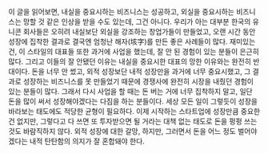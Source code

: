 이 글을 읽어보면, 내실을 중요시하는 비즈니스는 성공하고, 외실을 중요시하는 비즈니스는 망할 것 같은 인상을 받을 수도 있는데, 그건 아니다. 우리가 아는 대부분 한국의 유니콘 회사들은 오히려 내실보단 외실을 강조하는 창업가들이 만들었고, 오랜 시간 동안 성장에 집착한 결과로 결국엔 엄청난 해자(垓字)를 만든 좋은 사례들이 많다.
재미있는 건, 이 스타일의 대표들 또한 과거에 사업을 했는데, 잘 안 된 경험이 있는 분들이 은근히 많다. 그리고 이들의 잘 안됐던 이유는 내실을 중요시한 대표의 망한 이유와는 완전히 반대이다. 돈을 너무 안 썼고, 외적 성장보단 내적 성장만을 과거에 너무 중요시했고, 그 결과로 성장하는 비즈니스를 못 만들었기 때문에 경쟁사에 완전히 시장을 내줬던 경험이 있는 분들이 많다. 그래서 다시 사업을 할 때는 돈 버는 거에 너무 집착하지 말고, 일단 돈을 많이 써서 성장해야겠다는 다짐을 하는 분들이다.
세상 모든 일이 그렇듯이 성장을 바라보는 태도에도 적당한 균형이 필요하다. 이제 시작하는 스타트업에 성장만큼 중요한건 없지만, 그렇다고 다 쓰면 또 투자받으면 될 거라는 대책 없는 태도로 돈을 펑펑 쓰는 것도 바람직하지 않다. 외적 성장에 대한 갈망, 하지만, 그러면서 돈을 어느 정도 벌어야겠다는 내적 탄탄함의 의지가 잘 혼합돼야 한다.